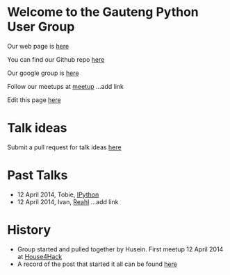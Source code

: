 # Welcome to the Gauteng Python User Group


Our web page is [here](http://gautengpug.github.io/webpage)

You can find our Github repo [here](https://github.com/gautengpug)

Our google group is [here](https://groups.google.com/forum/#!forum/gpugsa)

Follow our meetups at [meetup]() ...add link

Edit this page [here](https://github.com/gautengpug/webpage/edit/master/README.md)

# Talk ideas
Submit a pull request for talk ideas [here](https://github.com/gautengpug/talk_ideas/blob/master/README.md)

# Past Talks

* 12 April 2014, Tobie, [IPython](https://github.com/gautengpug/ipythontalk_12Apr2014)
* 12 April 2014, Ivan,  [Reahl]()  ...add link

# History
* Group started and pulled together by Husein. First meetup 12 April 2014 at [House4Hack](http://www.house4hack.co.za)
* A record of the post that started it all can be found [here](https://groups.google.com/forum/#!topic/gpugsa/qZEy-ptVxac)
